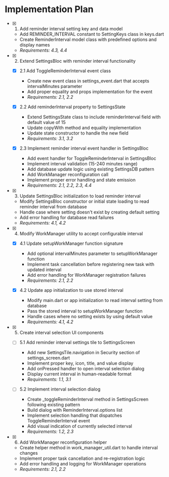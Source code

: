 # Implementation Plan

- [x] 1. Add reminder interval setting key and data model





  - Add REMINDER_INTERVAL constant to SettingKeys class in keys.dart
  - Create ReminderInterval model class with predefined options and display names
  - _Requirements: 4.3, 4.4_

- [x] 2. Extend SettingsBloc with reminder interval functionality





  - [x] 2.1 Add ToggleReminderInterval event class


    - Create new event class in settings_event.dart that accepts intervalMinutes parameter
    - Add proper equality and props implementation for the event
    - _Requirements: 2.1, 2.2_

  - [x] 2.2 Add reminderInterval property to SettingsState


    - Extend SettingsState class to include reminderInterval field with default value of 15
    - Update copyWith method and equality implementation
    - Update state constructor to handle the new field
    - _Requirements: 3.1, 3.2_

  - [x] 2.3 Implement reminder interval event handler in SettingsBloc


    - Add event handler for ToggleReminderInterval in SettingsBloc
    - Implement interval validation (15-240 minutes range)
    - Add database update logic using existing SettingsDB pattern
    - Add WorkManager reconfiguration call
    - Implement proper error handling and state emission
    - _Requirements: 2.1, 2.2, 2.3, 4.4_

- [x] 3. Update SettingsBloc initialization to load reminder interval





  - Modify SettingsBloc constructor or initial state loading to read reminder interval from database
  - Handle case where setting doesn't exist by creating default setting
  - Add error handling for database read failures
  - _Requirements: 4.1, 4.2_

- [x] 4. Modify WorkManager utility to accept configurable interval





  - [x] 4.1 Update setupWorkManager function signature


    - Add optional intervalMinutes parameter to setupWorkManager function
    - Implement task cancellation before registering new task with updated interval
    - Add error handling for WorkManager registration failures
    - _Requirements: 2.1, 2.2_

  - [x] 4.2 Update app initialization to use stored interval


    - Modify main.dart or app initialization to read interval setting from database
    - Pass the stored interval to setupWorkManager function
    - Handle cases where no setting exists by using default value
    - _Requirements: 4.1, 4.2_

- [x] 5. Create interval selection UI components
  - [ ] 5.1 Add reminder interval settings tile to SettingsScreen
    - Add new SettingsTile.navigation in Security section of settings_screen.dart
    - Implement proper key, icon, title, and value display
    - Add onPressed handler to open interval selection dialog
    - Display current interval in human-readable format
    - _Requirements: 1.1, 3.1_

  - [ ] 5.2 Implement interval selection dialog
    - Create _toggleReminderInterval method in SettingsScreen following existing pattern
    - Build dialog with ReminderInterval.options list
    - Implement selection handling that dispatches ToggleReminderInterval event
    - Add visual indication of currently selected interval
    - _Requirements: 1.2, 2.3_

- [x] 6. Add WorkManager reconfiguration helper
  - Create helper method in work_manager_util.dart to handle interval changes
  - Implement proper task cancellation and re-registration logic
  - Add error handling and logging for WorkManager operations
  - _Requirements: 2.1, 2.2_

